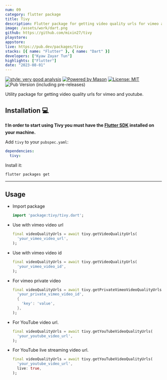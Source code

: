 ```yaml
---
num: 09
category: flutter package
title: Tivy
description: Flutter package for getting video quality urls for vimeo and youtube
image: /assets/work/dart.png
github: https://github.com/mixin27/tivy
playstore:
appstore:
live: https://pub.dev/packages/tivy
stacks: [{ name: "Flutter" }, { name: "Dart" }]
developers: ["Kyaw Zayar Tun"]
highlights: ["Flutter"]
date: "2023-08-01"
---
```


[![style: very good analysis][very_good_analysis_badge]][very_good_analysis_link]
[![Powered by Mason](https://img.shields.io/endpoint?url=https%3A%2F%2Ftinyurl.com%2Fmason-badge)](https://github.com/felangel/mason)
[![License: MIT][license_badge]][license_link]
![Pub Version (including pre-releases)](https://img.shields.io/pub/v/tivy?style=flat-square&color=3297D1&link=https%3A%2F%2Fpub.dev%2Fpackages%2Ftivy)

Utility package for getting video quality urls for vimeo and youtube.

## Installation 💻

**❗ In order to start using Tivy you must have the [Flutter SDK][flutter_install_link] installed on your machine.**

Add `tivy` to your `pubspec.yaml`:

```yaml
dependencies:
  tivy:
```

Install it:

```sh
flutter packages get
```

---

## Usage

- Import package

  ```dart
  import 'package:tivy/tivy.dart';
  ```

- Use with vimeo video url

  ```dart
  final videoQualityUrls = await tivy.getVideoQualityUrls(
    'your_vimeo_video_url',
  );
  ```

- Use with vimeo video id

  ```dart
  final videoQualityUrls = await tivy.getVideoQualityUrls(
    'your_vimeo_video_id',
  );
  ```

- For vimeo private video

  ```dart
  final videoQualityUrls = await tivy.getPrivateVimeoVideoQualityUrls(
    'your_private_vimeo_video_id',
    {
      'key': 'value',
    },
  );
  ```

- For YouTube video url.

  ```dart
  final videoQualityUrls = await tivy.getYouTubeVideoQualityUrls(
    'your_youtube_video_url',
  );
  ```

- For YouTube live streaming video url.

  ```dart
  final videoQualityUrls = await tivy.getYouTubeVideoQualityUrls(
    'your_youtube_video_url',
    live: true,
  );
  ```

[flutter_install_link]: https://docs.flutter.dev/get-started/install
[license_badge]: https://img.shields.io/badge/license-MIT-blue.svg
[license_link]: https://opensource.org/licenses/MIT
[very_good_analysis_badge]: https://img.shields.io/badge/style-very_good_analysis-B22C89.svg
[very_good_analysis_link]: https://pub.dev/packages/very_good_analysis
